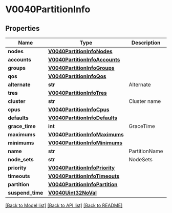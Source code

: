# V0040PartitionInfo

## Properties
Name | Type | Description | Notes
------------ | ------------- | ------------- | -------------
**nodes** | [**V0040PartitionInfoNodes**](V0040PartitionInfoNodes.md) |  | [optional] 
**accounts** | [**V0040PartitionInfoAccounts**](V0040PartitionInfoAccounts.md) |  | [optional] 
**groups** | [**V0040PartitionInfoGroups**](V0040PartitionInfoGroups.md) |  | [optional] 
**qos** | [**V0040PartitionInfoQos**](V0040PartitionInfoQos.md) |  | [optional] 
**alternate** | **str** | Alternate | [optional] 
**tres** | [**V0040PartitionInfoTres**](V0040PartitionInfoTres.md) |  | [optional] 
**cluster** | **str** | Cluster name | [optional] 
**cpus** | [**V0040PartitionInfoCpus**](V0040PartitionInfoCpus.md) |  | [optional] 
**defaults** | [**V0040PartitionInfoDefaults**](V0040PartitionInfoDefaults.md) |  | [optional] 
**grace_time** | **int** | GraceTime | [optional] 
**maximums** | [**V0040PartitionInfoMaximums**](V0040PartitionInfoMaximums.md) |  | [optional] 
**minimums** | [**V0040PartitionInfoMinimums**](V0040PartitionInfoMinimums.md) |  | [optional] 
**name** | **str** | PartitionName | [optional] 
**node_sets** | **str** | NodeSets | [optional] 
**priority** | [**V0040PartitionInfoPriority**](V0040PartitionInfoPriority.md) |  | [optional] 
**timeouts** | [**V0040PartitionInfoTimeouts**](V0040PartitionInfoTimeouts.md) |  | [optional] 
**partition** | [**V0040PartitionInfoPartition**](V0040PartitionInfoPartition.md) |  | [optional] 
**suspend_time** | [**V0040Uint32NoVal**](V0040Uint32NoVal.md) |  | [optional] 

[[Back to Model list]](../README.md#documentation-for-models) [[Back to API list]](../README.md#documentation-for-api-endpoints) [[Back to README]](../README.md)



